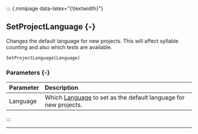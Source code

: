 ::: {.minipage data-latex="{\textwidth}"}
## SetProjectLanguage {-}

Changes the default language for new projects. This will affect syllable counting and also which tests are available.

```{sql}
SetProjectLanguage(Language)
```

### Parameters {-}

**Parameter** | **Description**
| :-- | :-- |
Language | Which [Language](#language) to set as the default language for new projects.
:::

***
